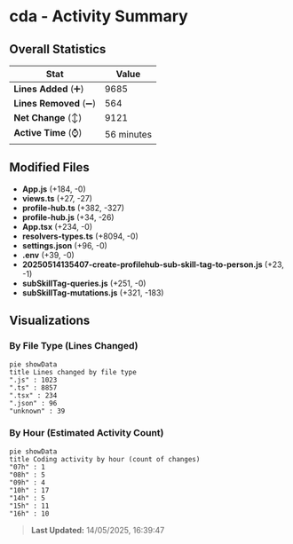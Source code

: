 # cda - Activity Summary 

## Overall Statistics

| Stat                   | Value                                                             |
| ---------------------- | ----------------------------------------------------------------- |
| **Lines Added** (➕)   | 9685                                          |
| **Lines Removed** (➖) | 564                                        |
| **Net Change** (↕)    | 9121                |
| **Active Time** (⌚)   | 56 minutes |


## Modified Files
- **App.js** (+184, -0)
- **views.ts** (+27, -27)
- **profile-hub.ts** (+382, -327)
- **profile-hub.js** (+34, -26)
- **App.tsx** (+234, -0)
- **resolvers-types.ts** (+8094, -0)
- **settings.json** (+96, -0)
- **.env** (+39, -0)
- **20250514135407-create-profilehub-sub-skill-tag-to-person.js** (+23, -1)
- **subSkillTag-queries.js** (+251, -0)
- **subSkillTag-mutations.js** (+321, -183)

## Visualizations

### By File Type (Lines Changed)

```mermaid
pie showData
title Lines changed by file type
".js" : 1023
".ts" : 8857
".tsx" : 234
".json" : 96
"unknown" : 39
```

### By Hour (Estimated Activity Count)

```mermaid
pie showData
title Coding activity by hour (count of changes)
"07h" : 1
"08h" : 5
"09h" : 4
"10h" : 17
"14h" : 5
"15h" : 11
"16h" : 10
```


> **Last Updated:** 14/05/2025, 16:39:47